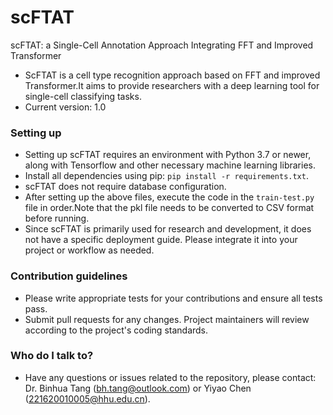 # scFTAT
scFTAT: a Single-Cell Annotation Approach Integrating FFT and Improved Transformer

* ScFTAT is a cell type recognition approach based on FFT and improved Transformer.It aims to provide researchers with a deep learning tool for single-cell classifying tasks.
* Current version: 1.0

### Setting up ###

* Setting up scFTAT requires an environment with Python 3.7 or newer, along with Tensorflow and other necessary machine learning libraries.
* Install all dependencies using pip: `pip install -r requirements.txt`.
* scFTAT does not require database configuration.
* After setting up the above files, execute the code in the `train-test.py` file in order.Note that the pkl file needs to be converted to CSV format before running.
* Since scFTAT is primarily used for research and development, it does not have a specific deployment guide. Please integrate it into your project or workflow as needed.

### Contribution guidelines ###

* Please write appropriate tests for your contributions and ensure all tests pass.
* Submit pull requests for any changes. Project maintainers will review according to the project's coding standards.

### Who do I talk to? ###

* Have any questions or issues related to the repository, please contact: Dr. Binhua Tang (bh.tang@outlook.com) or Yiyao Chen (221620010005@hhu.edu.cn).
